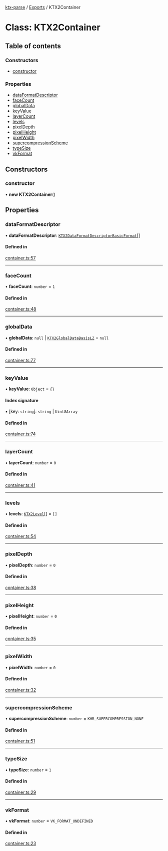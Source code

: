 [ktx-parse](../README.md) / [Exports](../modules.md) / KTX2Container

# Class: KTX2Container

## Table of contents

### Constructors

- [constructor](KTX2Container.md#constructor)

### Properties

- [dataFormatDescriptor](KTX2Container.md#dataformatdescriptor)
- [faceCount](KTX2Container.md#facecount)
- [globalData](KTX2Container.md#globaldata)
- [keyValue](KTX2Container.md#keyvalue)
- [layerCount](KTX2Container.md#layercount)
- [levels](KTX2Container.md#levels)
- [pixelDepth](KTX2Container.md#pixeldepth)
- [pixelHeight](KTX2Container.md#pixelheight)
- [pixelWidth](KTX2Container.md#pixelwidth)
- [supercompressionScheme](KTX2Container.md#supercompressionscheme)
- [typeSize](KTX2Container.md#typesize)
- [vkFormat](KTX2Container.md#vkformat)

## Constructors

### constructor

• **new KTX2Container**()

## Properties

### dataFormatDescriptor

• **dataFormatDescriptor**: [`KTX2DataFormatDescriptorBasicFormat`](../interfaces/KTX2DataFormatDescriptorBasicFormat.md)[]

#### Defined in

[container.ts:57](https://github.com/donmccurdy/KTX-Parse/blob/2a26ab1/src/container.ts#L57)

___

### faceCount

• **faceCount**: `number` = `1`

#### Defined in

[container.ts:48](https://github.com/donmccurdy/KTX-Parse/blob/2a26ab1/src/container.ts#L48)

___

### globalData

• **globalData**: ``null`` \| [`KTX2GlobalDataBasisLZ`](../interfaces/KTX2GlobalDataBasisLZ.md) = `null`

#### Defined in

[container.ts:77](https://github.com/donmccurdy/KTX-Parse/blob/2a26ab1/src/container.ts#L77)

___

### keyValue

• **keyValue**: `Object` = `{}`

#### Index signature

▪ [key: `string`]: `string` \| `Uint8Array`

#### Defined in

[container.ts:74](https://github.com/donmccurdy/KTX-Parse/blob/2a26ab1/src/container.ts#L74)

___

### layerCount

• **layerCount**: `number` = `0`

#### Defined in

[container.ts:41](https://github.com/donmccurdy/KTX-Parse/blob/2a26ab1/src/container.ts#L41)

___

### levels

• **levels**: [`KTX2Level`](../interfaces/KTX2Level.md)[] = `[]`

#### Defined in

[container.ts:54](https://github.com/donmccurdy/KTX-Parse/blob/2a26ab1/src/container.ts#L54)

___

### pixelDepth

• **pixelDepth**: `number` = `0`

#### Defined in

[container.ts:38](https://github.com/donmccurdy/KTX-Parse/blob/2a26ab1/src/container.ts#L38)

___

### pixelHeight

• **pixelHeight**: `number` = `0`

#### Defined in

[container.ts:35](https://github.com/donmccurdy/KTX-Parse/blob/2a26ab1/src/container.ts#L35)

___

### pixelWidth

• **pixelWidth**: `number` = `0`

#### Defined in

[container.ts:32](https://github.com/donmccurdy/KTX-Parse/blob/2a26ab1/src/container.ts#L32)

___

### supercompressionScheme

• **supercompressionScheme**: `number` = `KHR_SUPERCOMPRESSION_NONE`

#### Defined in

[container.ts:51](https://github.com/donmccurdy/KTX-Parse/blob/2a26ab1/src/container.ts#L51)

___

### typeSize

• **typeSize**: `number` = `1`

#### Defined in

[container.ts:29](https://github.com/donmccurdy/KTX-Parse/blob/2a26ab1/src/container.ts#L29)

___

### vkFormat

• **vkFormat**: `number` = `VK_FORMAT_UNDEFINED`

#### Defined in

[container.ts:23](https://github.com/donmccurdy/KTX-Parse/blob/2a26ab1/src/container.ts#L23)
